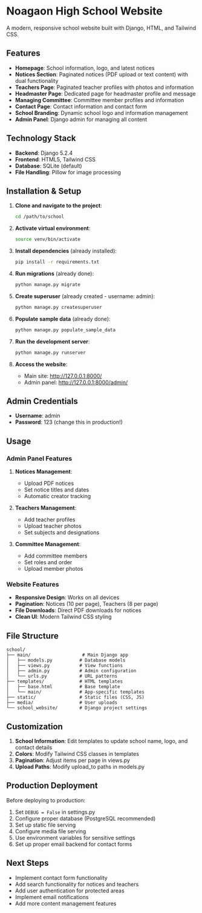 # Noagaon High School Website

A modern, responsive school website built with Django, HTML, and Tailwind CSS.

## Features

- **Homepage**: School information, logo, and latest notices
- **Notices Section**: Paginated notices (PDF upload or text content) with dual functionality
- **Teachers Page**: Paginated teacher profiles with photos and information
- **Headmaster Page**: Dedicated page for headmaster profile and message
- **Managing Committee**: Committee member profiles and information
- **Contact Page**: Contact information and contact form
- **School Branding**: Dynamic school logo and information management
- **Admin Panel**: Django admin for managing all content

## Technology Stack

- **Backend**: Django 5.2.4
- **Frontend**: HTML5, Tailwind CSS
- **Database**: SQLite (default)
- **File Handling**: Pillow for image processing

## Installation & Setup

1. **Clone and navigate to the project**:
   ```bash
   cd /path/to/school
   ```

2. **Activate virtual environment**:
   ```bash
   source venv/bin/activate
   ```

3. **Install dependencies** (already installed):
   ```bash
   pip install -r requirements.txt
   ```

4. **Run migrations** (already done):
   ```bash
   python manage.py migrate
   ```

5. **Create superuser** (already created - username: admin):
   ```bash
   python manage.py createsuperuser
   ```

6. **Populate sample data** (already done):
   ```bash
   python manage.py populate_sample_data
   ```

7. **Run the development server**:
   ```bash
   python manage.py runserver
   ```

8. **Access the website**:
   - Main site: http://127.0.0.1:8000/
   - Admin panel: http://127.0.0.1:8000/admin/

## Admin Credentials

- **Username**: admin
- **Password**: 123 (change this in production!)

## Usage

### Admin Panel Features

1. **Notices Management**:
   - Upload PDF notices
   - Set notice titles and dates
   - Automatic creator tracking

2. **Teachers Management**:
   - Add teacher profiles
   - Upload teacher photos
   - Set subjects and designations

3. **Committee Management**:
   - Add committee members
   - Set roles and order
   - Upload member photos

### Website Features

- **Responsive Design**: Works on all devices
- **Pagination**: Notices (10 per page), Teachers (8 per page)
- **File Downloads**: Direct PDF downloads for notices
- **Clean UI**: Modern Tailwind CSS styling

## File Structure

```
school/
├── main/                   # Main Django app
│   ├── models.py          # Database models
│   ├── views.py           # View functions
│   ├── admin.py           # Admin configuration
│   └── urls.py            # URL patterns
├── templates/             # HTML templates
│   ├── base.html          # Base template
│   └── main/              # App-specific templates
├── static/                # Static files (CSS, JS)
├── media/                 # User uploads
└── school_website/        # Django project settings
```

## Customization

1. **School Information**: Edit templates to update school name, logo, and contact details
2. **Colors**: Modify Tailwind CSS classes in templates
3. **Pagination**: Adjust items per page in views.py
4. **Upload Paths**: Modify upload_to paths in models.py

## Production Deployment

Before deploying to production:

1. Set `DEBUG = False` in settings.py
2. Configure proper database (PostgreSQL recommended)
3. Set up static file serving
4. Configure media file serving
5. Use environment variables for sensitive settings
6. Set up proper email backend for contact forms

## Next Steps

- Implement contact form functionality
- Add search functionality for notices and teachers
- Add user authentication for protected areas
- Implement email notifications
- Add more content management features